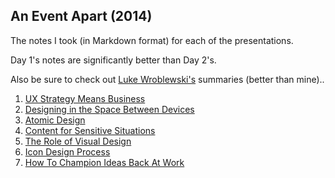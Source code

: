## An Event Apart (2014)

The notes I took (in Markdown format) for each of the presentations. 

Day 1's notes are significantly better than Day 2's. 

Also be sure to check out [Luke Wroblewski's](http://lukew.com) summaries (better than mine).. 

1. [UX Strategy Means Business](http://www.lukew.com/ff/entry.asp?1914)
2. [Designing in the Space Between Devices](http://www.lukew.com/ff/entry.asp?1913)
3. [Atomic Design](http://www.lukew.com/ff/entry.asp?1910)
4. [Content for Sensitive Situations](http://www.lukew.com/ff/entry.asp?1908)
5. [The Role of Visual Design](http://www.lukew.com/ff/entry.asp?1915)
6. [Icon Design Process](http://www.lukew.com/ff/entry.asp?1916)
7. [How To Champion Ideas Back At Work](http://www.lukew.com/ff/entry.asp?1917)